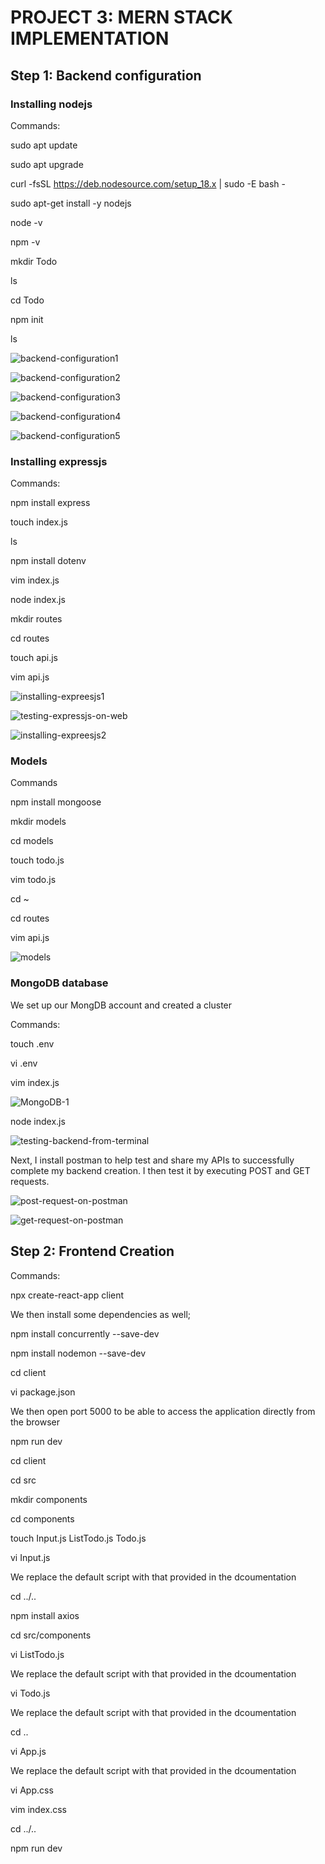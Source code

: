 # PROJECT 3: MERN STACK IMPLEMENTATION

## Step 1: Backend configuration

### Installing nodejs

Commands:

sudo apt update

sudo apt upgrade

curl -fsSL https://deb.nodesource.com/setup_18.x | sudo -E bash -

sudo apt-get install -y nodejs

node -v

npm -v

mkdir Todo

ls

cd Todo

npm init

ls

![backend-configuration1](https://user-images.githubusercontent.com/111616140/210492061-337921da-db90-424c-96bc-5a680e1988ee.jpg)

![backend-configuration2](https://user-images.githubusercontent.com/111616140/210492080-5ab96e12-3f9f-42c3-a107-1b0e076bff8a.jpg)

![backend-configuration3](https://user-images.githubusercontent.com/111616140/210492092-081c1d0f-fa2c-4bf4-9394-0c93846d9f43.jpg)

![backend-configuration4](https://user-images.githubusercontent.com/111616140/210492114-a8cceb90-2f09-4c36-aba1-26ae61fc07c3.jpg)

![backend-configuration5](https://user-images.githubusercontent.com/111616140/210492138-ee454a7e-58fd-4fa7-b05e-6a0548357b7c.jpg)

### Installing expressjs

Commands:

npm install express

touch index.js

ls

npm install dotenv

vim index.js

node index.js

mkdir routes

cd routes

touch api.js

vim api.js

![installing-expreesjs1](https://user-images.githubusercontent.com/111616140/211180417-5bd8ac6a-9265-4914-a401-8d2aca4c91f6.jpg)

![testing-expressjs-on-web](https://user-images.githubusercontent.com/111616140/211180421-6a0b0222-a2e6-4c63-ab0a-d9ffd311fdf3.jpg)

![installing-expreesjs2](https://user-images.githubusercontent.com/111616140/211180427-ca480e2f-6c16-4d0e-bbd1-147815228785.jpg)

### Models

Commands

npm install mongoose

mkdir models

cd models

touch todo.js

vim todo.js

cd ~

cd routes

vim api.js

![models](https://user-images.githubusercontent.com/111616140/211181207-aea8a5dc-cb33-4bc4-96e2-d4b8c9ca1638.jpg)

### MongoDB database

We set up our MongDB account and created a cluster

Commands:

touch .env

vi .env

vim index.js

![MongoDB-1](https://user-images.githubusercontent.com/111616140/211236673-bf725691-1779-4a8a-b403-cfd23bf27ad0.jpg)


node index.js

![testing-backend-from-terminal](https://user-images.githubusercontent.com/111616140/213346315-322a9cce-ec98-4d3d-8754-2e7d01a88720.jpg)

Next, I install postman to help test and share my APIs to successfully complete my backend creation. I then test it by executing  POST and GET requests.

![post-request-on-postman](https://user-images.githubusercontent.com/111616140/213347306-f1a82fde-d397-4384-b8b4-054cbf814766.jpg)

![get-request-on-postman](https://user-images.githubusercontent.com/111616140/213347344-f7539422-525b-46d9-a5e6-ff380d4cd8ce.jpg)

## Step 2: Frontend Creation

Commands:

npx create-react-app client

We then install some dependencies as well;

npm install concurrently --save-dev

npm install nodemon --save-dev

cd client

vi package.json

We then open port 5000 to be able to access the application directly from the browser

npm run dev

cd client

cd src

mkdir components

cd components

touch Input.js ListTodo.js Todo.js

vi Input.js

We replace the default script with that provided in the dcoumentation

cd ../..

npm install axios

cd src/components

vi ListTodo.js

We replace the default script with that provided in the dcoumentation

vi Todo.js

We replace the default script with that provided in the dcoumentation

cd ..

vi App.js

We replace the default script with that provided in the dcoumentation

vi App.css

vim index.css

cd ../..

npm run dev

